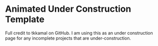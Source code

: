 # Animated Under Construction Template

Full credit to tkkamal on GitHub. I am using this as an under construction page for any incomplete projects that are under-construction.
